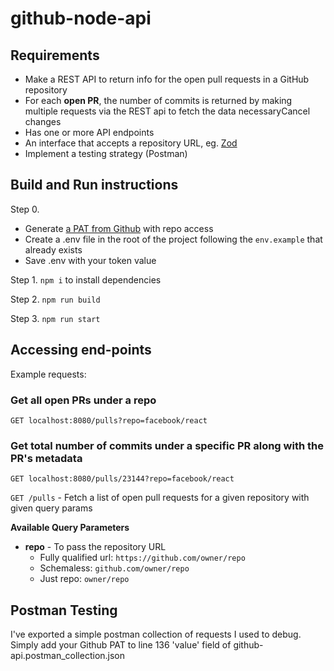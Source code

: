 # github-node-api
## Requirements
- Make a REST API to return info for the open pull requests in a GitHub repository
- For each **open PR**, the number of commits is returned by making multiple requests via the REST api to fetch the data necessaryCancel changes
- Has one or more API endpoints
- An interface that accepts a repository URL, eg. [Zod](https://github.com/colinhacks/zod)
- Implement a testing strategy (Postman)

## Build and Run instructions
Step 0. 
- Generate [a PAT from Github](https://docs.github.com/en/authentication/keeping-your-account-and-data-secure/creating-a-personal-access-token) with repo access
- Create a .env file in the root of the project following the `env.example` that already exists
- Save .env with your token value

Step 1. `npm i` to install dependencies

Step 2. `npm run build`

Step 3. `npm run start`

## Accessing end-points

Example requests: 
### Get all open PRs under a repo
```
GET localhost:8080/pulls?repo=facebook/react
```
### Get total number of commits under a specific PR along with the PR's metadata

```
GET localhost:8080/pulls/23144?repo=facebook/react
```
`GET /pulls` - Fetch a list of open pull requests for a given repository with given query params

**Available Query Parameters**

* **repo** - To pass the repository URL 
    * Fully qualified url: `https://github.com/owner/repo`
    * Schemaless: `github.com/owner/repo`
    * Just repo: `owner/repo`

## Postman Testing
I've exported a simple postman collection of requests I used to debug. Simply add your Github PAT to line 136 'value' field of github-api.postman_collection.json